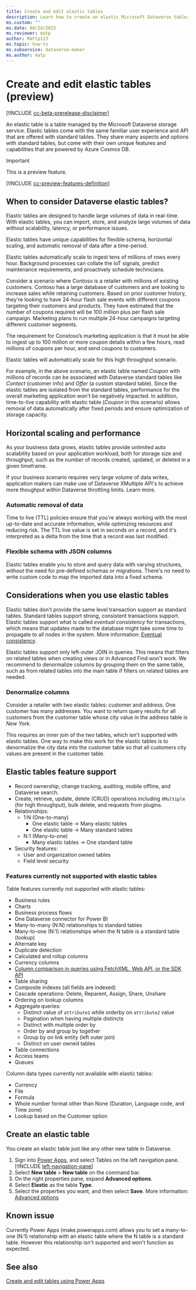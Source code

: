 ```yaml
---
title: Create and edit elastic tables
description: Learn how to create an elastic Microsoft Dataverse table.
ms.custom: ""
ms.date: 04/24/2023
ms.reviewer: matp
author: Mattp123
ms.topic: how-to
ms.subservice: dataverse-maker
ms.author: matp
---
```

# Create and edit elastic tables (preview)

[!INCLUDE [cc-beta-prerelease-disclaimer](../../includes/cc-beta-prerelease-disclaimer.md)]

An elastic table is a table managed by the Microsoft Dataverse storage service. Elastic tables come with the same familiar user experience and API that are offered with standard tables. They share many aspects and options with standard tables, but come with their own unique features and capabilities that are powered by Azure Cosmos DB.

> [!IMPORTANT]
> This is a preview feature.
> 
> [!INCLUDE [cc-preview-features-definition](../../includes/cc-preview-features-definition.md)]

## When to consider Dataverse elastic tables?

Elastic tables are designed to handle large volumes of data in real-time. With elastic tables, you can import, store, and analyze large volumes of data without scalability, latency, or performance issues.

Elastic tables have unique capabilities for flexible schema, horizontal scaling, and automatic removal of data after a time-period.

Elastic tables automatically scale to ingest tens of millions of rows every hour. Background processes can collate the IoT signals, predict maintenance requirements, and proactively schedule technicians.

Consider a scenario where Contoso is a retailer with millions of existing customers. Contoso has a large database of customers and are looking to increase sales while retaining customers. Based on prior customer history, they're looking to have 24-hour flash sale events with different coupons targeting their customers and products. They have estimated that the number of coupons required will be 100 million plus per flash sale campaign. Marketing plans to run multiple 24-hour campaigns targeting different customer segments.  

The requirement for Constoso’s marketing application is that it must be able to ingest up to 100 million or more coupon details within a few hours, read millions of coupons per hour, and send coupons to customers.  

Elastic tables will automatically scale for this high throughput scenario.  

For example, in the above scenario, an elastic table named *Coupon* with millions of records can be associated with Dataverse standard tables like *Contact* (customer info) and *Offer* (a custom standard table). Since the elastic tables are isolated from the standard tables, performance for the overall marketing application won't be negatively impacted. In addition, time-to-live capability with elastic table (*Coupon* in this scenario) allows removal of data automatically after fixed periods and ensure optimization of storage capacity.

## Horizontal scaling and performance  

As your business data grows, elastic tables provide unlimited auto scalability based on your application workload, both for storage size and throughput, such as the number of records created, updated, or deleted in a given timeframe. 

If your business scenario requires very large volume of data writes, application makers can make use of Dataverse XMultiple <!-- what is xmultiple? Use a term that exists in the Power Platform vernacular --> API's to achieve more thoughput within Dataverse throttling limits. Learn more.

### Automatic removal of data

Time to live (TTL) policies ensure that you're always working with the most up-to-date and accurate information, while optimizing resources and reducing risk. The TTL live value is set in seconds on a record, and it's interpreted as a delta from the time that a record was last modified.

### Flexible schema with JSON columns

Elastic tables enable you to store and query data with varying structures, without the need for pre-defined schemas or migrations. There's no need to write custom code to map the imported data into a fixed schema. <!-- Need link to How to query JSON columns in elastic tables -->

## Considerations when you use elastic tables  

Elastic tables don't provide the same level transaction support as standard tables. Standard tables support strong, consistent transactions support. Elastic tables support what is called *eventual consistency* for transactions, which means that updates made to the database might take some time to propagate to all nodes in the system. More information: [Eventual consistency](/azure/cosmos-db/consistency-levels#eventual-consistency).

Elastic tables support only left-outer JOIN in queries. This means that filters on related tables when creating views or in Advanced Find won't work. We recommend to denormalize columns by grouping them on the same table, such as  from related tables into the main table if filters on related tables are needed.

### Denormalize columns

Consider a retailer with two elastic tables: customer and address. One customer has many addresses. You want to return query results for all customers from the customer table whose city value in the address table is *New York*.

This requires an inner join of the two tables, which isn't supported with elastic tables. One way to make this work for the elastic tables is to denormalize the city data into the customer table so that all customers city values are present in the customer table.  

## Elastic tables feature support

- Record ownership, change tracking, auditing, mobile offline, and Dataverse search.
- Create, retrieve, update, delete (CRUD) operations including `XMultiple` (for high throughput), bulk delete, and requests from plugins.
- Relationships:
  - 1:N (One-to-many)
    - One elastic table -> Many elastic tables
    - One elastic table -> Many standard tables
  - N:1 (Many-to-one)
    - Many elastic tables -> One standard table
- Security features:
   - User and organization owned tables
   - Field level security

### Features currently not supported with elastic tables

Table features currently not supported with elastic tables:

- Business rules
- Charts
- Business process flows
- One Dataverse connector for Power BI
- Many-to-many (N:N) relationships to standard tables
- Many-to-one (N:1) relationships when the N table is a standard table (lookup)
- Alternate key
- Duplicate detection
- Calculated and rollup columns
- Currency columns
- [Column comparison in queries using FetchXML, Web API, or the SDK API](../../developer/data-platform/column-comparison.md)
- Table sharing
- Composite indexes (all fields are indexed)
- Cascade operations: Delete, Reparent, Assign, Share, Unshare 
- Ordering on lookup columns
- Aggregate queries:
  - Distinct value of `attribute1` while orderby on `attribute2` value
  - Pagination when having multiple distincts
  - Distinct with multiple order by
  - Order by and group by together
  - Group by on link entity (left outer join)
  - Distinct on user owned tables  
- Table connections
- Access teams
- Queues

Column data types currently not available with elastic tables:

- Currency
- File
- Formula
- Whole number format other than None (Duration, Language code, and Time zone)
- Lookup based on the Customer option

## Create an elastic table

You create an elastic table just like any other new table in Dataverse.

1. Sign into [Power Apps](https://make.powerapps.com/?utm_source=padocs&utm_medium=linkinadoc&utm_campaign=referralsfromdoc), and select Tables on the left navigation pane. [!INCLUDE [left-navigation-pane](../../includes/left-navigation-pane.md)]
1. Select **New table** > **New table** on the command bar.
1. On the right properties pane, expand **Advanced options**.
1. Select **Elastic** as the table **Type**.
1. Select the properties you want, and then select **Save**. More information: [Advanced options](create-edit-entities-portal.md#advanced-options)

## Known issue

Currently Power Apps (make.powerapps.com) allows you to set a many-to-one (N:1) relationship with an elastic table where the N table is a standard table. However this relationship isn't supported and won't function as expected.

## See also

[Create and edit tables using Power Apps](create-edit-entities-portal.md)
